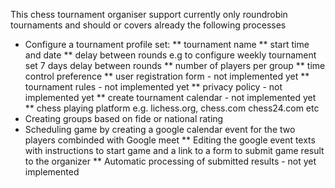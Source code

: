 This chess tournament organiser support currently only roundrobin tournaments and should or covers already the following processes
* Configure a tournament profile set: 
** tournament name 
** start time and date 
** delay between rounds e.g to configure weekly tournament  set  7 days delay between rounds 
** number of players per group 
** time control preference 
** user registration form - not implemented yet
** tournament rules - not implemented yet
** privacy policy - not implemented yet
** create tournament calendar - not implemented yet 
** chess playing platform e.g. lichess.org, chess.com chess24.com etc 
* Creating groups based on fide or national rating 
* Scheduling game by creating a google calendar event for the two players combinded with Google meet 
** Editing the google event texts with instructions to start game and a link to a form to submit  game result to the organizer 
** Automatic processing of submitted results - not yet implemented 

